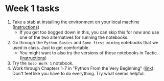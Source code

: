 # Week 1 tasks

1. Take a stab at installing the environment on your local machine ([Instructions](install_jupyter_notebook.md))
    * If you get too bogged down in this, you can skip this for now and use
  one of the two alternatives for running the notebooks.
2. Go through the `Python Basics` and `Some first mining` notebooks that
we used in class. Just to get comfortable.
    * You might want to also try the versions of these notebooks in Tactic.
  ([Instructions](getting_started_with_tactic.md))
3. Try the `Solo Work 1` notebook.
4. Work through Chapters 1-7 in "Python From the Very Beginning" ([link](https://coherentpdf.com/python/pythonfromtheverybeginning.html)). Don't feel
like you have to do everything. Try what seems helpful.
